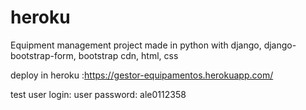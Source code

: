 # heroku
Equipment management project made in python with django, django-bootstrap-form, bootstrap cdn, html, css

deploy in heroku :https://gestor-equipamentos.herokuapp.com/

test user
login: user
password: ale0112358
